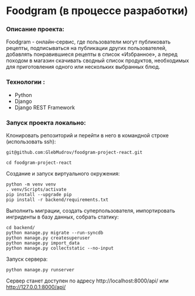 # Foodgram (в процессе разработки)

### Описание проекта:
Foodgram - онлайн-сервис, где пользователи могут публиковать рецепты, подписываться на публикации других пользователей, добавлять понравившиеся рецепты в список «Избранное», а перед походом в магазин скачивать сводный список продуктов, необходимых для приготовления одного или нескольких выбранных блюд.

### Технологии :
- Python
- Django
- Django REST Framework

### Запуск проекта локально:
Клонировать репозиторий и перейти в него в командной строке (использовать ssh):
```
git@github.com:GlebMudrov/foodgram-project-react.git
```
```
cd foodgram-project-react
```
Создание и запуск виртуального окружения:
```
python -m venv venv
. venv/Scripts/activate
pip install --upgrade pip
pip install -r backend/requirements.txt
```
Выполнить миграции, создать суперпользователя, импортировать ингриденты в базу данных, собрать статику:
```
cd backend/
python manage.py migrate --run-syncdb
python manage.py createsuperuser
python manage.py import_data
python manage.py collectstatic --no-input
```
Запуск сервера:
```
python manage.py runserver
```
Сервер станет доступен по адресу http://localhost:8000/api/ или http://127.0.0.1:8000/api/
